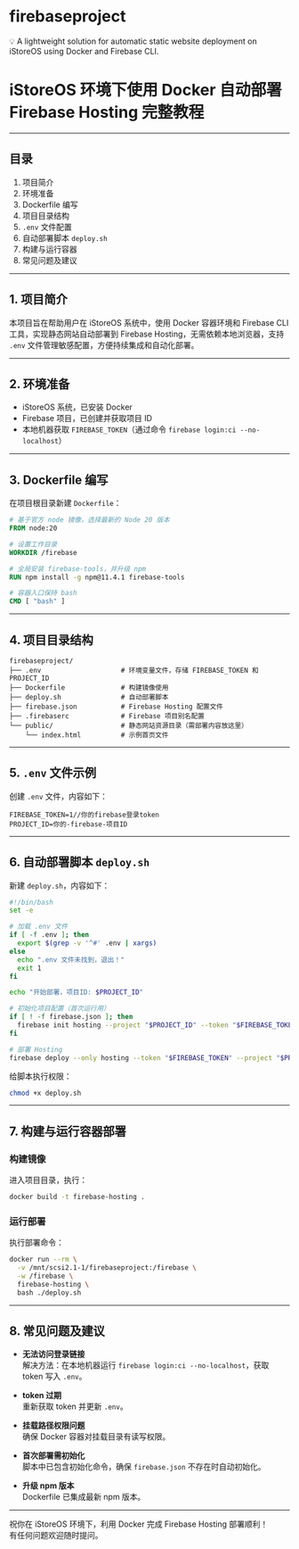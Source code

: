 # firebaseproject
💡 A lightweight solution for automatic static website deployment on iStoreOS using Docker and Firebase CLI.


# iStoreOS 环境下使用 Docker 自动部署 Firebase Hosting 完整教程

---

## 目录

1. 项目简介  
2. 环境准备  
3. Dockerfile 编写  
4. 项目目录结构  
5. `.env` 文件配置  
6. 自动部署脚本 `deploy.sh`  
7. 构建与运行容器  
8. 常见问题及建议  

---

## 1. 项目简介

本项目旨在帮助用户在 iStoreOS 系统中，使用 Docker 容器环境和 Firebase CLI 工具，实现静态网站自动部署到 Firebase Hosting，无需依赖本地浏览器，支持 `.env` 文件管理敏感配置，方便持续集成和自动化部署。

---

## 2. 环境准备

- iStoreOS 系统，已安装 Docker
- Firebase 项目，已创建并获取项目 ID
- 本地机器获取 `FIREBASE_TOKEN`（通过命令 `firebase login:ci --no-localhost`）

---

## 3. Dockerfile 编写

在项目根目录新建 `Dockerfile`：

```Dockerfile
# 基于官方 node 镜像，选择最新的 Node 20 版本
FROM node:20

# 设置工作目录
WORKDIR /firebase

# 全局安装 firebase-tools，并升级 npm
RUN npm install -g npm@11.4.1 firebase-tools

# 容器入口保持 bash
CMD [ "bash" ]
```

---

## 4. 项目目录结构

```
firebaseproject/
├── .env                    # 环境变量文件，存储 FIREBASE_TOKEN 和 PROJECT_ID
├── Dockerfile              # 构建镜像使用
├── deploy.sh               # 自动部署脚本
├── firebase.json           # Firebase Hosting 配置文件
├── .firebaserc             # Firebase 项目别名配置
└── public/                 # 静态网站资源目录（需部署内容放这里）
    └── index.html          # 示例首页文件
```

---

## 5. `.env` 文件示例

创建 `.env` 文件，内容如下：

```env
FIREBASE_TOKEN=1//你的firebase登录token
PROJECT_ID=你的-firebase-项目ID
```

---

## 6. 自动部署脚本 `deploy.sh`

新建 `deploy.sh`，内容如下：

```bash
#!/bin/bash
set -e

# 加载 .env 文件
if [ -f .env ]; then
  export $(grep -v '^#' .env | xargs)
else
  echo ".env 文件未找到，退出！"
  exit 1
fi

echo "开始部署，项目ID: $PROJECT_ID"

# 初始化项目配置（首次运行用）
if [ ! -f firebase.json ]; then
  firebase init hosting --project "$PROJECT_ID" --token "$FIREBASE_TOKEN" --public "public" --non-interactive --force
fi

# 部署 Hosting
firebase deploy --only hosting --token "$FIREBASE_TOKEN" --project "$PROJECT_ID"
```

给脚本执行权限：

```bash
chmod +x deploy.sh
```

---

## 7. 构建与运行容器部署

### 构建镜像

进入项目目录，执行：

```bash
docker build -t firebase-hosting .
```

### 运行部署

执行部署命令：

```bash
docker run --rm \
  -v /mnt/scsi2.1-1/firebaseproject:/firebase \
  -w /firebase \
  firebase-hosting \
  bash ./deploy.sh
```

---

## 8. 常见问题及建议

- **无法访问登录链接**  
  解决方法：在本地机器运行 `firebase login:ci --no-localhost`，获取 token 写入 `.env`。

- **token 过期**  
  重新获取 token 并更新 `.env`。

- **挂载路径权限问题**  
  确保 Docker 容器对挂载目录有读写权限。

- **首次部署需初始化**  
  脚本中已包含初始化命令，确保 `firebase.json` 不存在时自动初始化。

- **升级 npm 版本**  
  Dockerfile 已集成最新 npm 版本。

---

祝你在 iStoreOS 环境下，利用 Docker 完成 Firebase Hosting 部署顺利！  
有任何问题欢迎随时提问。  



